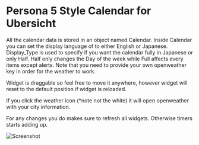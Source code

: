 # Persona 5 Style Calendar for Ubersicht 

All the calendar data is stored in an object named Calendar.
Inside Calendar you can set the display language of to either English or Japanese.
Display_Type is used to specify if you want the calendar fully in Japanese or only Half.
Half only changes the Day of the week while Full affects every items except alerts.
Note that you need to provide your own openweather key in order for the weather to work.

Widget is draggable so feel free to move it anywhere, however widget will reset to the
default position if widget is reloaded.

If you click the weather icon (*note not the white) it will open openweather with your city
information.

For any changes you do makes sure to refresh all widgets. Otherwise timers starts adding up.

![Screenshot](darkjuanjo/master/Persona_5_Calendar/Persona_5_Calendar_Screenshot.png)


